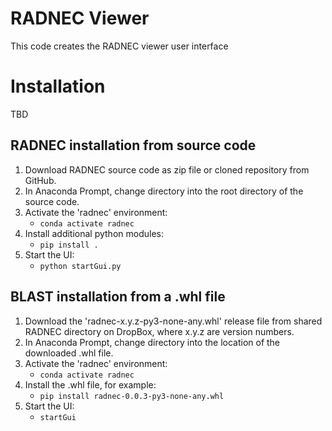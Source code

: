 # RADNEC Viewer

This code creates the RADNEC viewer user interface

# Installation 

TBD
    
## RADNEC installation from source code

1. Download RADNEC source code as zip file or cloned repository from GitHub.
2. In Anaconda Prompt, change directory into the root directory of the source code.
3. Activate the 'radnec' environment:
    * `conda activate radnec`
4. Install additional python modules:
    * `pip install .`
5. Start the UI:
    * `python startGui.py`

## BLAST installation from a .whl file

1. Download the 'radnec-x.y.z-py3-none-any.whl' release file from shared RADNEC directory on DropBox, where x.y.z are version numbers.
2. In Anaconda Prompt, change directory into the location of the downloaded .whl file.
3. Activate the 'radnec' environment:
     * `conda activate radnec`
5. Install the .whl file, for example:
    * `pip install radnec-0.0.3-py3-none-any.whl`
6. Start the UI:
    * `startGui`
